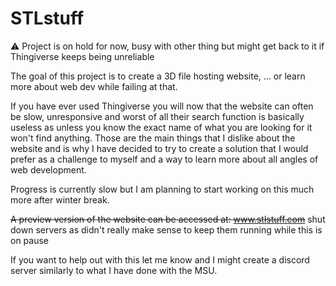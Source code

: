 # STLstuff
⚠️ Project is on hold for now, busy with other thing but might get back to it if Thingiverse keeps being unreliable

The goal of this project is to create a 3D file hosting website, ... or learn more about web dev while failing at that.

If you have ever used Thingiverse you will now that the website can often be slow, unresponsive and worst of all their search function is basically useless as unless you know the exact name of what you are looking for it won't find anything. Those are the main things that I dislike about the website and is why I have decided to try to create a solution that I would prefer as a challenge to myself and a way to learn more about all angles of web development.

Progress is currently slow but I am planning to start working on this much more after winter break.

~~A preview version of the website can be accessed at: www.stlstuff.com~~ shut down servers as didn't really make sense to keep them running while this is on pause


If you want to help out with this let me know and I might create a discord server similarly to what I have done with the MSU.

